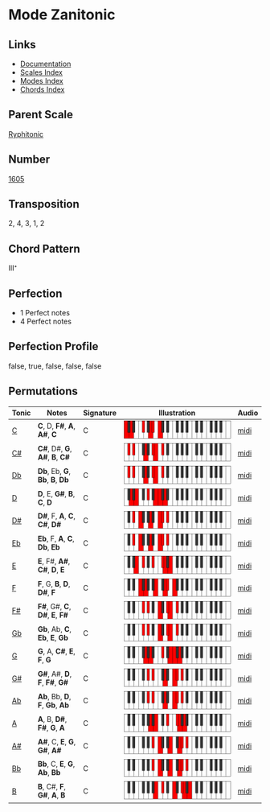 # Mode Zanitonic

## Links

- [Documentation](README.md)
- [Scales Index](Scales.md)
- [Modes Index](Modes.md)
- [Chords Index](Chords.md)

## Parent Scale

[Ryphitonic](ScaleRyphitonic.md)

## Number

[1605](https://ianring.com/musictheory/scales/1605)

## Transposition

2, 4, 3, 1, 2

## Chord Pattern

III⁺

## Perfection

- 1 Perfect notes
- 4 Perfect notes

## Perfection Profile

false, true, false, false, false

## Permutations

| Tonic | Notes | Signature | Illustration | Audio |
|-------|-------|-----------|--------------|-------|
| [C](ModeCNaturalZanitonic.md) | **C**, D, **F#**, **A**, **A#**, **C** | C | ![CNaturalZanitonic](ModeCNaturalZanitonic.png) | [midi](https://github.com/edipermadi/music/blob/main/docs/ModeCNaturalZanitonic.mid?raw=true) |
| [C#](ModeCSharpZanitonic.md) | **C#**, D#, **G**, **A#**, **B**, **C#** | C | ![CSharpZanitonic](ModeCSharpZanitonic.png) | [midi](https://github.com/edipermadi/music/blob/main/docs/ModeCSharpZanitonic.mid?raw=true) |
| [Db](ModeDFlatZanitonic.md) | **Db**, Eb, **G**, **Bb**, **B**, **Db** | C | ![DFlatZanitonic](ModeDFlatZanitonic.png) | [midi](https://github.com/edipermadi/music/blob/main/docs/ModeDFlatZanitonic.mid?raw=true) |
| [D](ModeDNaturalZanitonic.md) | **D**, E, **G#**, **B**, **C**, **D** | C | ![DNaturalZanitonic](ModeDNaturalZanitonic.png) | [midi](https://github.com/edipermadi/music/blob/main/docs/ModeDNaturalZanitonic.mid?raw=true) |
| [D#](ModeDSharpZanitonic.md) | **D#**, F, **A**, **C**, **C#**, **D#** | C | ![DSharpZanitonic](ModeDSharpZanitonic.png) | [midi](https://github.com/edipermadi/music/blob/main/docs/ModeDSharpZanitonic.mid?raw=true) |
| [Eb](ModeEFlatZanitonic.md) | **Eb**, F, **A**, **C**, **Db**, **Eb** | C | ![EFlatZanitonic](ModeEFlatZanitonic.png) | [midi](https://github.com/edipermadi/music/blob/main/docs/ModeEFlatZanitonic.mid?raw=true) |
| [E](ModeENaturalZanitonic.md) | **E**, F#, **A#**, **C#**, **D**, **E** | C | ![ENaturalZanitonic](ModeENaturalZanitonic.png) | [midi](https://github.com/edipermadi/music/blob/main/docs/ModeENaturalZanitonic.mid?raw=true) |
| [F](ModeFNaturalZanitonic.md) | **F**, G, **B**, **D**, **D#**, **F** | C | ![FNaturalZanitonic](ModeFNaturalZanitonic.png) | [midi](https://github.com/edipermadi/music/blob/main/docs/ModeFNaturalZanitonic.mid?raw=true) |
| [F#](ModeFSharpZanitonic.md) | **F#**, G#, **C**, **D#**, **E**, **F#** | C | ![FSharpZanitonic](ModeFSharpZanitonic.png) | [midi](https://github.com/edipermadi/music/blob/main/docs/ModeFSharpZanitonic.mid?raw=true) |
| [Gb](ModeGFlatZanitonic.md) | **Gb**, Ab, **C**, **Eb**, **E**, **Gb** | C | ![GFlatZanitonic](ModeGFlatZanitonic.png) | [midi](https://github.com/edipermadi/music/blob/main/docs/ModeGFlatZanitonic.mid?raw=true) |
| [G](ModeGNaturalZanitonic.md) | **G**, A, **C#**, **E**, **F**, **G** | C | ![GNaturalZanitonic](ModeGNaturalZanitonic.png) | [midi](https://github.com/edipermadi/music/blob/main/docs/ModeGNaturalZanitonic.mid?raw=true) |
| [G#](ModeGSharpZanitonic.md) | **G#**, A#, **D**, **F**, **F#**, **G#** | C | ![GSharpZanitonic](ModeGSharpZanitonic.png) | [midi](https://github.com/edipermadi/music/blob/main/docs/ModeGSharpZanitonic.mid?raw=true) |
| [Ab](ModeAFlatZanitonic.md) | **Ab**, Bb, **D**, **F**, **Gb**, **Ab** | C | ![AFlatZanitonic](ModeAFlatZanitonic.png) | [midi](https://github.com/edipermadi/music/blob/main/docs/ModeAFlatZanitonic.mid?raw=true) |
| [A](ModeANaturalZanitonic.md) | **A**, B, **D#**, **F#**, **G**, **A** | C | ![ANaturalZanitonic](ModeANaturalZanitonic.png) | [midi](https://github.com/edipermadi/music/blob/main/docs/ModeANaturalZanitonic.mid?raw=true) |
| [A#](ModeASharpZanitonic.md) | **A#**, C, **E**, **G**, **G#**, **A#** | C | ![ASharpZanitonic](ModeASharpZanitonic.png) | [midi](https://github.com/edipermadi/music/blob/main/docs/ModeASharpZanitonic.mid?raw=true) |
| [Bb](ModeBFlatZanitonic.md) | **Bb**, C, **E**, **G**, **Ab**, **Bb** | C | ![BFlatZanitonic](ModeBFlatZanitonic.png) | [midi](https://github.com/edipermadi/music/blob/main/docs/ModeBFlatZanitonic.mid?raw=true) |
| [B](ModeBNaturalZanitonic.md) | **B**, C#, **F**, **G#**, **A**, **B** | C | ![BNaturalZanitonic](ModeBNaturalZanitonic.png) | [midi](https://github.com/edipermadi/music/blob/main/docs/ModeBNaturalZanitonic.mid?raw=true) |
